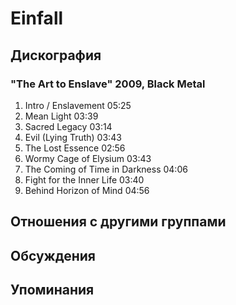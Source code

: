 # Einfall



## Дискография

### "The Art to Enslave" 2009, Black Metal

1. Intro / Enslavement 05:25  
2. Mean Light 03:39  
3. Sacred Legacy 03:14  
4. Evil (Lying Truth) 03:43  
5. The Lost Essence 02:56  
6. Wormy Cage of Elysium 03:43  
7. The Coming of Time in Darkness 04:06  
8. Fight for the Inner Life 03:40  
9. Behind Horizon of Mind 04:56 


## Отношения с другими группами


## Обсуждения


## Упоминания

